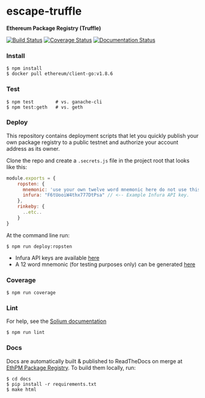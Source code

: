 # escape-truffle
**Ethereum Package Registry (Truffle)**

[![Build Status](https://travis-ci.org/ethpm/escape-truffle.svg?branch=master)](https://travis-ci.org/ethpm/escape-truffle)
[![Coverage Status](https://coveralls.io/repos/github/ethpm/escape-truffle/badge.svg?branch=master)](https://coveralls.io/github/ethpm/escape-truffle?branch=master)
[![Documentation Status](https://readthedocs.org/projects/ethpm-package-registry/badge/?version=latest)](https://ethpm-package-registry.readthedocs.io/en/latest/?badge=latest)

### Install
```
$ npm install
$ docker pull ethereum/client-go:v1.8.6
```

### Test
```
$ npm test        # vs. ganache-cli
$ npm test:geth   # vs. geth
```

### Deploy

This repository contains deployment scripts that let you quickly publish
your own package registry to a public testnet and authorize your account
address as its owner.

Clone the repo and create a `.secrets.js` file in the project root that looks like this:

```javascript
module.exports = {
    ropsten: {
      mnemonic: 'use your own twelve word mnemonic here do not use this one',
      infura: "F6tUooiW4thx777DtPsa" // <-- Example Infura API key.
    },
    rinkeby: {
      ..etc..
    }
}
```

At the command line run:
```shell
$ npm run deploy:ropsten
```

+ Infura API keys are available [here](https://infura.io/register)
+ A 12 word mnemonic (for testing purposes only) can be generated [here](iancoleman.io/bip39)


### Coverage
```
$ npm run coverage
```

### Lint

For help, see the [Solium documentation](https://github.com/duaraghav8/Solium)
```
$ npm run lint
```

### Docs

Docs are automatically built & published to ReadTheDocs on merge at
[EthPM Package Registry](https://ethpm-package-registry.readthedocs.io/en/latest/).
To build them locally, run:
```shell
$ cd docs
$ pip install -r requirements.txt
$ make html
```


